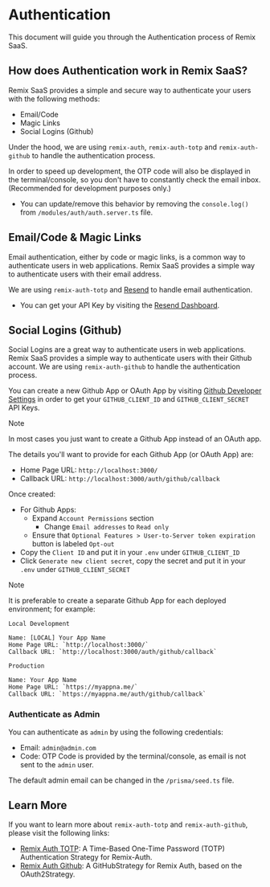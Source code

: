 # Authentication

This document will guide you through the Authentication process of Remix SaaS.

## How does Authentication work in Remix SaaS?

Remix SaaS provides a simple and secure way to authenticate your users with the following methods:

- Email/Code
- Magic Links
- Social Logins (Github)

Under the hood, we are using `remix-auth`, `remix-auth-totp` and `remix-auth-github` to handle the authentication process.

In order to speed up development, the OTP code will also be displayed in the terminal/console, so you don't have to constantly check the email inbox. (Recommended for development purposes only.)

- You can update/remove this behavior by removing the `console.log()` from `/modules/auth/auth.server.ts` file.

## Email/Code & Magic Links

Email authentication, either by code or magic links, is a common way to authenticate users in web applications. Remix SaaS provides a simple way to authenticate users with their email address.

We are using `remix-auth-totp` and [Resend](https://resend.com) to handle email authentication.

- You can get your API Key by visiting the [Resend Dashboard](https://resend.com/api-keys).

## Social Logins (Github)

Social Logins are a great way to authenticate users in web applications. Remix SaaS provides a simple way to authenticate users with their Github account. We are using `remix-auth-github` to handle the authentication process.

You can create a new Github App or OAuth App by visiting [Github Developer Settings](https://github.com/settings/developers) in order to get your `GITHUB_CLIENT_ID` and `GITHUB_CLIENT_SECRET` API Keys.

> [!NOTE]
> In most cases you just want to create a Github App instead of an OAuth app.

The details you'll want to provide for each Github App (or OAuth App) are:

- Home Page URL: `http://localhost:3000/`
- Callback URL: `http://localhost:3000/auth/github/callback`

Once created:

- For Github Apps:
  - Expand `Account Permissions` section
    - Change `Email addresses` to `Read only`
  - Ensure that `Optional Features > User-to-Server token expiration` button is labeled `Opt-out`
- Copy the `Client ID` and put it in your `.env` under `GITHUB_CLIENT_ID`
- Click `Generate new client secret`, copy the secret and put it in your `.env` under `GITHUB_CLIENT_SECRET`

> [!NOTE]
> It is preferable to create a separate Github App for each deployed environment; for example:
>
> `Local Development`
>
> ```
> Name: [LOCAL] Your App Name
> Home Page URL: `http://localhost:3000/`
> Callback URL: `http://localhost:3000/auth/github/callback`
> ```
>
> `Production`
>
> ```
> Name: Your App Name
> Home Page URL: `https://myappna.me/`
> Callback URL: `https://myappna.me/auth/github/callback`
> ```

### Authenticate as Admin

You can authenticate as `admin` by using the following credentials:

- Email: `admin@admin.com`
- Code: OTP Code is provided by the terminal/console, as email is not sent to the `admin` user.

The default admin email can be changed in the `/prisma/seed.ts` file.

## Learn More

If you want to learn more about `remix-auth-totp` and `remix-auth-github`, please visit the following links:

- [Remix Auth TOTP](https://github.com/dev-xo/remix-auth-totp): A Time-Based One-Time Password (TOTP) Authentication Strategy for Remix-Auth.
- [Remix Auth Github](https://github.com/sergiodxa/remix-auth-github): A GitHubStrategy for Remix Auth, based on the OAuth2Strategy.


